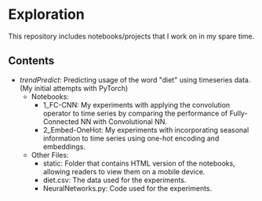 # Exploration

This repository includes notebooks/projects that I work on in my spare time.

## Contents
* *trendPredict*: Predicting usage of the word "diet" using timeseries data. (My initial attempts with PyTorch) 
	* Notebooks:
		* 1_FC-CNN: My experiments with applying the convolution operator to time series by comparing the performance of Fully-Connected NN with Convolutional NN.
		* 2_Embed-OneHot: My experiments with incorporating seasonal information to time series using one-hot encoding and embeddings.		
	* Other Files:
		* static: Folder that contains HTML version of the notebooks, allowing readers to view them on a mobile device.
		* diet.csv: The data used for the experiments.
		* NeuralNetworks.py: Code used for the experiments.
